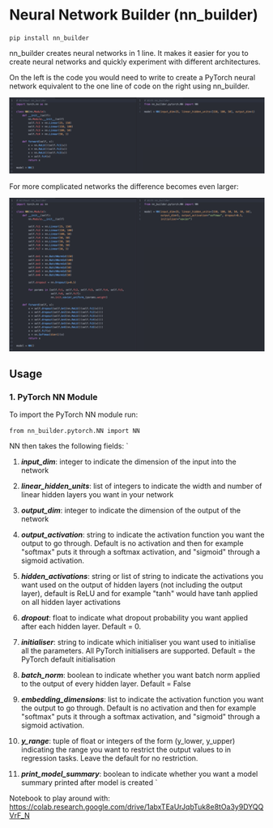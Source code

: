 # Neural Network Builder (nn_builder)

`pip install nn_builder`

nn_builder creates neural networks in 1 line. It makes it easier for you to create neural networks and quickly experiment
with different architectures. 

On the left is the code you would need to write to create a PyTorch neural network equivalent to the one line of code on the right using nn_builder. 

![Screenshot](miscellaneous/material_for_readme/simple_use_case.png)

For more complicated networks the difference becomes even larger:

![Screenshot](miscellaneous/material_for_readme/more_complicated_use_case.png)


## Usage

### 1. PyTorch NN Module

To import the PyTorch NN module run: 

`from nn_builder.pytorch.NN import NN`

NN then takes the following fields:
`
1. ***input_dim***: integer to indicate the dimension of the input into the network
1. ***linear_hidden_units***: list of integers to indicate the width and number of linear hidden layers you want in your network
1. ***output_dim***: integer to indicate the dimension of the output of the network
1. ***output_activation***: string to indicate the activation function you want the output to go through. Default is no activation 
and then for example "softmax" puts it through a softmax activation, and "sigmoid" through a sigmoid activation.
1. ***hidden_activations***: string or list of string to indicate the activations you want used on the output of hidden layers (not including the output layer),
default is ReLU and for example "tanh" would have tanh applied on all hidden layer activations
1. ***dropout***: float to indicate what dropout probability you want applied after each hidden layer. Default = 0.
1. ***initialiser***: string to indicate which initialiser you want used to initialise all the parameters. All PyTorch initialisers are supported. 
Default = the PyTorch default initialisation
1. ***batch_norm***: boolean to indicate whether you want batch norm applied to the output of every hidden layer. Default = False
1. ***embedding_dimensions***: list to indicate the activation function you want the output to go through. Default is no activation 
and then for example "softmax" puts it through a softmax activation, and "sigmoid" through a sigmoid activation.
1. ***y_range***: tuple of float or integers of the form (y_lower, y_upper) indicating the range you want to restrict the
 output values to in regression tasks. Leave the default for no restriction. 

1. ***print_model_summary***: boolean to indicate whether you want a model summary printed after model is created
`

Notebook to play around with: https://colab.research.google.com/drive/1abxTEaUrJqbTuk8e8tOa3y9DYQQVrF_N
